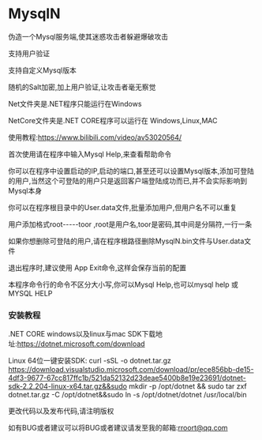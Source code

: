# MysqlN
伪造一个Mysql服务端,使其迷惑攻击者躲避爆破攻击

支持用户验证

支持自定义Mysql版本

随机的Salt加密,加上用户验证,让攻击者毫无察觉

Net文件夹是.NET程序只能运行在Windows

NetCore文件夹是.NET CORE程序可以运行在 Windows,Linux,MAC


使用教程:https://www.bilibili.com/video/av53020564/

首次使用请在程序中输入Mysql Help,来查看帮助命令

你可以在程序中设置启动的IP,启动的端口,甚至还可以设置Mysql版本,添加可登陆的用户,当然这个可登陆的用户只是返回客户端登陆成功而已,并不会实际影响到Mysql本身

你可以在程序根目录中的User.data文件,批量添加用户,但用户名不可以重复

用户添加格式root-----toor   ,root是用户名,toor是密码,其中间是分隔符,一行一条

如果你想删除可登陆的用户,请在程序根路径删除MysqlN.bin文件与User.data文件

退出程序时,建议使用 App Exit命令,这样会保存当前的配置

本程序命令行的命令不区分大小写,你可以Mysql Help,也可以mysql help 或MYSQL HELP
### 安装教程
.NET CORE windows以及linux与mac  SDK下载地址:https://dotnet.microsoft.com/download

 Linux 64位一键安装SDK:  curl -sSL -o dotnet.tar.gz https://download.visualstudio.microsoft.com/download/pr/ece856bb-de15-4df3-9677-67cc817ffc1b/521da52132d23deae5400b8e19e23691/dotnet-sdk-2.2.204-linux-x64.tar.gz&&sudo mkdir -p /opt/dotnet && sudo tar zxf dotnet.tar.gz -C /opt/dotnet&&sudo ln -s /opt/dotnet/dotnet /usr/local/bin

更改代码以及发布代码,请注明版权

如有BUG或者建议可以将BUG或者建议请发至我的邮箱:rroort@qq.com
